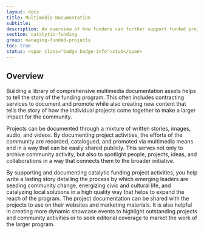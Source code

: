 ```yaml
---
layout: docs
title: Multimedia Documentation
subtitle:
description: An overview of how funders can further support funded projects through documentation. Provides insights into the benefits to grantee and to the program as a whole, which benefits from professional documentation materials for storytelling and marketing purposes. Useful for funders looking to supplement their investments through alternative forms of grantee support.
section: catalytic-funding
group: managing-funded-projects
toc: true
status: <span class="badge badge-info">stub</span>
---
```


## Overview

Building a library of comprehensive multimedia documentation assets helps to tell the story of the funding program. This often includes contracting services to document and promote while also creating new content that tells the story of how the individual projects come together to make a larger impact for the community.

Projects can be documented through a mixture of written stories, images, audio, and videos. By documenting project activities, the efforts of the community are recorded, catalogued, and promoted via multimedia means and in a way that can be easily shared publicly. This serves not only to archive community activity, but also to spotlight people, projects, ideas, and collaborations in a way that connects them to the broader initiative.

By supporting and documenting catalytic funding project activities, you help write a lasting story detailing the process by which emerging leaders are seeding community change, energizing civic and cultural life, and catalyzing local solutions in a high quality way that helps to expand the reach of the program. The project documentation can be shared with the projects to use on their websites and marketing materials. It is also helpful in creating more dynamic showcase events to highlight outstanding projects and community activities or to seek editorial coverage to market the work of the larger program.
